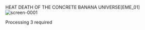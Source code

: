 HEAT DEATH OF THE CONCRETE BANANA UNIVERSE[EME_01]
![screen-0001](https://user-images.githubusercontent.com/55522045/137603439-70ba75f8-76fb-4b35-a11c-61288ff7569c.jpg)

Processing 3 required
